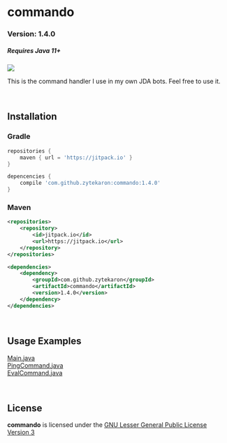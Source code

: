 # commando
### Version: 1.4.0
##### Requires Java 11+
[![](https://jitpack.io/v/tk.zytekaron/commando.svg)](https://jitpack.io/#tk.zytekaron/commando)

This is the command handler I use in my own JDA bots. Feel free to use it.

<br/>

## Installation

### Gradle
```groovy
repositories {
    maven { url = 'https://jitpack.io' }
}
```
```groovy
depencencies {
    compile 'com.github.zytekaron:commando:1.4.0'
}
```

### Maven
```xml
<repositories>
    <repository>
        <id>jitpack.io</id>
        <url>https://jitpack.io</url>
    </repository>
</repositories>
```

```xml
<dependencies>
    <dependency>
        <groupId>com.github.zytekaron</groupId>
        <artifactId>commando</artifactId>
        <version>1.4.0</version>
    </dependency>
</dependencies>
```

<br/>

## Usage Examples
[Main.java](src/test/java/tk/zytekaron/commando/Main.java)
<br>
[PingCommand.java](src/test/java/tk/zytekaron/commando/commands/PingCommand.java)
<br>
[EvalCommand.java](src/test/java/tk/zytekaron/commando/commands/EvalCommand.java)

<br/>

## License
<b>commando</b> is licensed under the [GNU Lesser General Public License Version 3](https://github.com/Zytekaron/commando/blob/master/LICENSE)